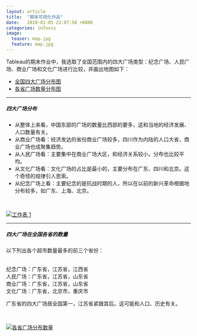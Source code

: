 ```yaml
---
layout: article
title:  "期末可视化作品"
date:   2018-01-05 22:07:50 +0800
categories: infovis
image:
  teaser: map.jpg
  feature: map.jpg
---
```


Tableau的期末作业中，我选取了全国范围内的四大广场类型：纪念广场、人民广场、商业广场和文化广场进行比较，并画出地图如下：
- [全国四大广场分布图](https://public.tableau.com/views/_18392/1?:embed=y&:display_count=yes&publish=yes)
- [各省广场数量分布图](https://public.tableau.com/views/_18212/2?:embed=y&:display_count=yes)

---

##### 四大广场分布

- 从整体上来看，中国东部的广场的数量比西部的要多，这和当地的经济发展、人口数量有关。
- 从商业广场看：经济发达的省份商业广场较多，四川作为内陆的人口大省，商业广场也成聚集趋势。
- 从人民广场看：主要集中在商业广场大区，和经济关系较小，分布也比较平均。
- 从文化广场看：文化广场的占比是最小的，主要分布在广东、四川和北京。这个奇怪的规律引人思索。
- 从纪念广场上看：主要纪念的是抗战时期的人，所以在以前的新兴革命根据地分布较多，如广东、上海、北京。

<html>
<head></head>
<body>
<div>
<p><br></p >
</div>
<div class='tableauPlaceholder' id='viz1515326646599' style='position: relative'><noscript><a href='#'><img alt='工作表 1 ' src='https:&#47;&#47;public.tableau.com&#47;static&#47;images&#47;_1&#47;_18392&#47;1&#47;1_rss.png' style='border: none' /></a></noscript><object class='tableauViz'  style='display:none;'><param name='host_url' value='https%3A%2F%2Fpublic.tableau.com%2F' /> <param name='embed_code_version' value='3' /> <param name='site_root' value='' /><param name='name' value='_18392&#47;1' /><param name='tabs' value='no' /><param name='toolbar' value='yes' /><param name='static_image' value='https:&#47;&#47;public.tableau.com&#47;static&#47;images&#47;_1&#47;_18392&#47;1&#47;1.png' /> <param name='animate_transition' value='yes' /><param name='display_static_image' value='yes' /><param name='display_spinner' value='yes' /><param name='display_overlay' value='yes' /><param name='display_count' value='yes' /><param name='filter' value='publish=yes' /></object></div>                <script type='text/javascript'>                    var divElement = document.getElementById('viz1515326646599');                    var vizElement = divElement.getElementsByTagName('object')[0];                    vizElement.style.width='100%';vizElement.style.height=(divElement.offsetWidth*0.75)+'px';                    var scriptElement = document.createElement('script');                    scriptElement.src = 'https://public.tableau.com/javascripts/api/viz_v1.js';                    vizElement.parentNode.insertBefore(scriptElement, vizElement);                </script>
</body>
</html>

---


##### 四大广场在全国各省的数量

以下列出各个超市数量最多的前三个省份：

<br>纪念广场：广东省，江苏省，江西省
<br>人民广场：广东省，江苏省，山东省
<br>商业广场：广东省，江苏省，山东省
<BR>文化广场：广东省，北京市，重庆市

广东省的四大广场居全国第一，江苏省紧跟其后。这可能和人口、历史有关。

<html>
<head></head>
<body>
<div>
<p><br></p >
</div>
<div class='tableauPlaceholder' id='viz1515328166796' style='position: relative'><noscript><a href='#'><img alt='各省广场分布数量 ' src='https:&#47;&#47;public.tableau.com&#47;static&#47;images&#47;PF&#47;PF4KXSF69&#47;1_rss.png' style='border: none' /></a></noscript><object class='tableauViz'  style='display:none;'><param name='host_url' value='https%3A%2F%2Fpublic.tableau.com%2F' /> <param name='embed_code_version' value='3' /> <param name='path' value='shared&#47;PF4KXSF69' /> <param name='toolbar' value='yes' /><param name='static_image' value='https:&#47;&#47;public.tableau.com&#47;static&#47;images&#47;PF&#47;PF4KXSF69&#47;1.png' /> <param name='animate_transition' value='yes' /><param name='display_static_image' value='yes' /><param name='display_spinner' value='yes' /><param name='display_overlay' value='yes' /><param name='display_count' value='yes' /></object></div>                <script type='text/javascript'>                    var divElement = document.getElementById('viz1515328166796');                    var vizElement = divElement.getElementsByTagName('object')[0];                    vizElement.style.width='100%';vizElement.style.height=(divElement.offsetWidth*0.75)+'px';                    var scriptElement = document.createElement('script');                    scriptElement.src = 'https://public.tableau.com/javascripts/api/viz_v1.js';                    vizElement.parentNode.insertBefore(scriptElement, vizElement);                </script>
</body>
</html>
